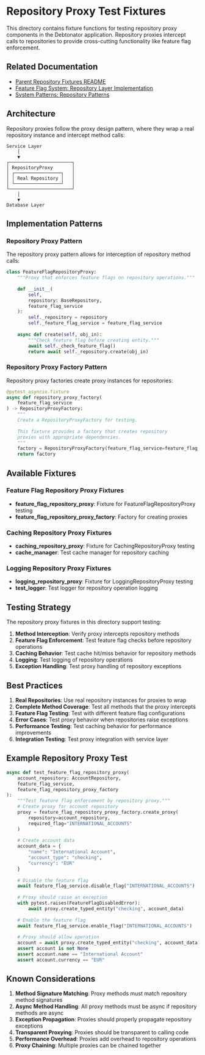 # Repository Proxy Test Fixtures

This directory contains fixture functions for testing repository proxy components in the Debtonator application. Repository proxies intercept calls to repositories to provide cross-cutting functionality like feature flag enforcement.

## Related Documentation

- [Parent Repository Fixtures README](../README.md)
- [Feature Flag System: Repository Layer Implementation](/code/debtonator/docs/active_context.md#feature-flag-system)
- [System Patterns: Repository Patterns](/code/debtonator/docs/system_patterns.md#repository-patterns)

## Architecture

Repository proxies follow the proxy design pattern, where they wrap a real repository instance and intercept method calls:

```flow
Service Layer
    │
    ▼
┌───────────────────────┐
│ RepositoryProxy       │
│ ┌─────────────────┐   │
│ │ Real Repository │   │
│ └─────────────────┘   │
└───────────────────────┘
    │
    ▼
Database Layer
```

## Implementation Patterns

### Repository Proxy Pattern

The repository proxy pattern allows for interception of repository method calls:

```python
class FeatureFlagRepositoryProxy:
    """Proxy that enforces feature flags on repository operations."""
    
    def __init__(
        self, 
        repository: BaseRepository,
        feature_flag_service
    ):
        self._repository = repository
        self._feature_flag_service = feature_flag_service
        
    async def create(self, obj_in):
        """Check feature flag before creating entity."""
        await self._check_feature_flag()
        return await self._repository.create(obj_in)
```

### Repository Proxy Factory Pattern

Repository proxy factories create proxy instances for repositories:

```python
@pytest_asyncio.fixture
async def repository_proxy_factory(
    feature_flag_service
) -> RepositoryProxyFactory:
    """
    Create a RepositoryProxyFactory for testing.
    
    This fixture provides a factory that creates repository
    proxies with appropriate dependencies.
    """
    factory = RepositoryProxyFactory(feature_flag_service=feature_flag_service)
    return factory
```

## Available Fixtures

### Feature Flag Repository Proxy Fixtures

- **feature_flag_repository_proxy**: Fixture for FeatureFlagRepositoryProxy testing
- **feature_flag_repository_proxy_factory**: Factory for creating proxies

### Caching Repository Proxy Fixtures

- **caching_repository_proxy**: Fixture for CachingRepositoryProxy testing
- **cache_manager**: Test cache manager for repository caching

### Logging Repository Proxy Fixtures

- **logging_repository_proxy**: Fixture for LoggingRepositoryProxy testing
- **test_logger**: Test logger for repository operation logging

## Testing Strategy

The repository proxy fixtures in this directory support testing:

1. **Method Interception**: Verify proxy intercepts repository methods
2. **Feature Flag Enforcement**: Test feature flag checks before repository operations
3. **Caching Behavior**: Test cache hit/miss behavior for repository methods
4. **Logging**: Test logging of repository operations
5. **Exception Handling**: Test proxy handling of repository exceptions

## Best Practices

1. **Real Repositories**: Use real repository instances for proxies to wrap
2. **Complete Method Coverage**: Test all methods that the proxy intercepts
3. **Feature Flag Testing**: Test with different feature flag configurations
4. **Error Cases**: Test proxy behavior when repositories raise exceptions
5. **Performance Testing**: Test caching behavior for performance improvements
6. **Integration Testing**: Test proxy integration with service layer

## Example Repository Proxy Test

```python
async def test_feature_flag_repository_proxy(
    account_repository: AccountRepository,
    feature_flag_service,
    feature_flag_repository_proxy_factory
):
    """Test feature flag enforcement by repository proxy."""
    # Create proxy for account repository
    proxy = feature_flag_repository_proxy_factory.create_proxy(
        repository=account_repository,
        required_flag="INTERNATIONAL_ACCOUNTS"
    )
    
    # Create account data
    account_data = {
        "name": "International Account",
        "account_type": "checking",
        "currency": "EUR"
    }
    
    # Disable the feature flag
    await feature_flag_service.disable_flag("INTERNATIONAL_ACCOUNTS")
    
    # Proxy should raise an exception
    with pytest.raises(FeatureFlagDisabledError):
        await proxy.create_typed_entity("checking", account_data)
    
    # Enable the feature flag
    await feature_flag_service.enable_flag("INTERNATIONAL_ACCOUNTS")
    
    # Proxy should allow operation
    account = await proxy.create_typed_entity("checking", account_data)
    assert account is not None
    assert account.name == "International Account"
    assert account.currency == "EUR"
```

## Known Considerations

1. **Method Signature Matching**: Proxy methods must match repository method signatures
2. **Async Method Handling**: All proxy methods must be async if repository methods are async
3. **Exception Propagation**: Proxies should properly propagate repository exceptions
4. **Transparent Proxying**: Proxies should be transparent to calling code
5. **Performance Overhead**: Proxies add overhead to repository operations
6. **Proxy Chaining**: Multiple proxies can be chained together
